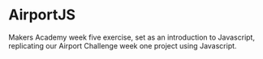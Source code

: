 AirportJS
===========

Makers Academy week five exercise, set as an introduction to Javascript, replicating our Airport Challenge week one project using Javascript.

